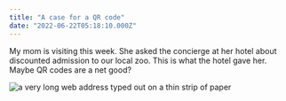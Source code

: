 ```yaml
---
title: "A case for a QR code"
date: "2022-06-22T05:18:10.000Z"
---
```


My mom is visiting this week. She asked the concierge at her hotel about discounted admission to our local zoo. This is what the hotel gave her. Maybe QR codes are a net good?

![a very long web address typed out on a thin strip of paper](/img/note-images/784f8baccc.jpg)
